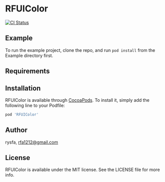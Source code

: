 # RFUIColor

[![CI Status](https://img.shields.io/travis/rysfa/RFUIColor.svg?style=flat)](https://travis-ci.org/rysfa/RFUIColor)
<!---
[![Version](https://img.shields.io/cocoapods/v/RFUIColor.svg?style=flat)](https://cocoapods.org/pods/RFUIColor)
[![License](https://img.shields.io/cocoapods/l/RFUIColor.svg?style=flat)](https://cocoapods.org/pods/RFUIColor)
[![Platform](https://img.shields.io/cocoapods/p/RFUIColor.svg?style=flat)](https://cocoapods.org/pods/RFUIColor)
-->

## Example

To run the example project, clone the repo, and run `pod install` from the Example directory first.

## Requirements

## Installation

RFUIColor is available through [CocoaPods](https://cocoapods.org). To install
it, simply add the following line to your Podfile:

```ruby
pod 'RFUIColor'
```

## Author

rysfa, rfa1212@gmail.com

## License

RFUIColor is available under the MIT license. See the LICENSE file for more info.
